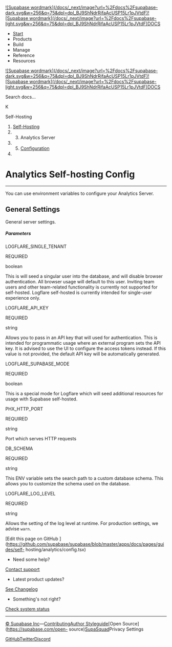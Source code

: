 [![Supabase wordmark](/docs/_next/image?url=%2Fdocs%2Fsupabase-
dark.svg&w=256&q=75&dpl=dpl_BJ9ShNdrRifaAcUSP15Lr1pJVtdF)![Supabase
wordmark](/docs/_next/image?url=%2Fdocs%2Fsupabase-
light.svg&w=256&q=75&dpl=dpl_BJ9ShNdrRifaAcUSP15Lr1pJVtdF)DOCS](/docs)

  * [Start](/docs/guides/getting-started)
  * Products
  * Build
  * Manage
  * Reference
  * Resources

[![Supabase wordmark](/docs/_next/image?url=%2Fdocs%2Fsupabase-
dark.svg&w=256&q=75&dpl=dpl_BJ9ShNdrRifaAcUSP15Lr1pJVtdF)![Supabase
wordmark](/docs/_next/image?url=%2Fdocs%2Fsupabase-
light.svg&w=256&q=75&dpl=dpl_BJ9ShNdrRifaAcUSP15Lr1pJVtdF)DOCS](/docs)

Search docs...

K

Self-Hosting

  1. [Self-Hosting](/docs/guides/self-hosting)
  2.   3. Analytics Server
  4.   5. [Configuration](/docs/guides/self-hosting/analytics/config)
  6. 

# Analytics Self-hosting Config

* * *

You can use environment variables to configure your Analytics Server.

## General Settings

General server settings.

##### Parameters

LOGFLARE_SINGLE_TENANT

REQUIRED

boolean

This is will seed a singular user into the database, and will disable browser
authentication. All browser usage will default to this user. Inviting team
users and other team-related functionality is currently not supported for
self-hosted. Logflare self-hosted is currently intended for single-user
experience only.

LOGFLARE_API_KEY

REQUIRED

string

Allows you to pass in an API key that will used for authentication. This is
intended for programmatic usage where an external program sets the API key. It
is advised to use the UI to configure the access tokens instead. If this value
is not provided, the default API key will be automatically generated.

LOGFLARE_SUPABASE_MODE

REQUIRED

boolean

This is a special mode for Logflare which will seed additional resources for
usage with Supabase self-hosted.

PHX_HTTP_PORT

REQUIRED

string

Port which serves HTTP requests

DB_SCHEMA

REQUIRED

string

This ENV variable sets the search path to a custom database schema. This
allows you to customize the schema used on the database.

LOGFLARE_LOG_LEVEL

REQUIRED

string

Allows the setting of the log level at runtime. For production settings, we
advise `warn`.

[Edit this page on GitHub
](https://github.com/supabase/supabase/blob/master/apps/docs/pages/guides/self-
hosting/analytics/config.tsx)

  * Need some help?

[Contact support](https://supabase.com/support)

  * Latest product updates?

[See Changelog](https://supabase.com/changelog)

  * Something's not right?

[Check system status](https://status.supabase.com/)

* * *

[© Supabase
Inc](https://supabase.com/)—[Contributing](https://github.com/supabase/supabase/blob/master/apps/docs/DEVELOPERS.md)[Author
Styleguide](https://github.com/supabase/supabase/blob/master/apps/docs/CONTRIBUTING.md)[Open
Source](https://supabase.com/open-
source)[SupaSquad](https://supabase.com/supasquad)Privacy Settings

[GitHub](https://github.com/supabase/supabase)[Twitter](https://twitter.com/supabase)[Discord](https://discord.supabase.com/)

